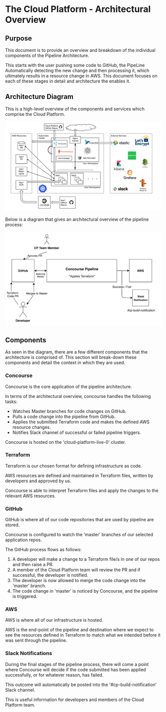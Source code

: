 # The Cloud Platform - Architectural Overview

## Purpose
This document is to provide an overview and breakdown of the individual components of the Pipeline Architecture.

This starts with the user pushing some code to GitHub, the PipeLine Automatically detecting the new change and then processing it, which ultimately results in a resource change in AWS. This document focuses on each of these stages in detail and architecture the enables it.


## Architecture Diagram

This is a high-level overview of the components and services which comprise the Cloud Platform.

![Cloud Platform Architecture](images/Cloud-Platform-Architecture-Diagram.png)

Below is a diagram that gives an architectural overview of the pipeline process:

![Architecture Diagram](images/arch-dia-v1.png)

## Components
As seen in the diagram, there are a few different components that the architecture is comprised of.
This section will break-down these components and detail the context in which they are used.

### Concourse
Concourse is the core application of the pipeline architecture.

In terms of the architectural overview, concourse handles the following tasks:

* Watches Master branches for code changes on GitHub.
* Pulls a code change into the pipeline from GitHub.
* Applies the submitted Terraform code and makes the defined AWS resource changes.
* Notifies Slack channel of successful or failed pipeline triggers.

Concourse is hosted on the 'cloud-platform-live-0' cluster.

### Terraform
Terraform is our chosen format for defining infrastructure as code.

AWS resources are defined and maintained in Terraform files, written by developers and approved by us.

Concourse is able to interpret Terraform files and apply the changes to the relevant AWS resources.

### GitHub
GitHub is where all of our code repositories that are used by pipeline are stored.

Concourse is configured to watch the 'master' branches of our selected application repos.

The GitHub process flows as follows:
1. A developer will make a change to a Terraform file/s in one of our repos and then raise a PR.
2. A member of the Cloud Platform team will review the PR and if successful, the developer is notified.
3. The developer is now allowed to merge the code change into the 'master' branch.
4. The code change in 'master' is noticed by Concourse, and the pipeline is triggered.

### AWS
AWS is where all of our infrastructure is hosted.

AWS is the end-point of the pipeline and destination where we expect to see the resources defined in Terraform to match what we intended before it was sent through the pipeline.

### Slack Notifications
During the final stages of the pipeline process, there will come a point where Concourse will decide if the code submitted has been applied successfully, or for whatever reason, has failed.

This outcome will automatically be posted into the '#cp-build-notification' Slack channel.

This is useful information for developers and members of the Cloud Platform team.
